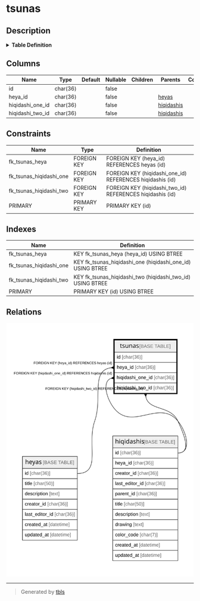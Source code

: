 # tsunas

## Description

<details>
<summary><strong>Table Definition</strong></summary>

```sql
CREATE TABLE `tsunas` (
  `id` char(36) NOT NULL,
  `heya_id` char(36) NOT NULL,
  `hiqidashi_one_id` char(36) NOT NULL,
  `hiqidashi_two_id` char(36) NOT NULL,
  PRIMARY KEY (`id`),
  KEY `fk_tsunas_heya` (`heya_id`),
  KEY `fk_tsunas_hiqidashi_one` (`hiqidashi_one_id`),
  KEY `fk_tsunas_hiqidashi_two` (`hiqidashi_two_id`),
  CONSTRAINT `fk_tsunas_heya` FOREIGN KEY (`heya_id`) REFERENCES `heyas` (`id`),
  CONSTRAINT `fk_tsunas_hiqidashi_one` FOREIGN KEY (`hiqidashi_one_id`) REFERENCES `hiqidashis` (`id`),
  CONSTRAINT `fk_tsunas_hiqidashi_two` FOREIGN KEY (`hiqidashi_two_id`) REFERENCES `hiqidashis` (`id`)
) ENGINE=InnoDB DEFAULT CHARSET=utf8mb4
```

</details>

## Columns

| Name | Type | Default | Nullable | Children | Parents | Comment |
| ---- | ---- | ------- | -------- | -------- | ------- | ------- |
| id | char(36) |  | false |  |  |  |
| heya_id | char(36) |  | false |  | [heyas](heyas.md) |  |
| hiqidashi_one_id | char(36) |  | false |  | [hiqidashis](hiqidashis.md) |  |
| hiqidashi_two_id | char(36) |  | false |  | [hiqidashis](hiqidashis.md) |  |

## Constraints

| Name | Type | Definition |
| ---- | ---- | ---------- |
| fk_tsunas_heya | FOREIGN KEY | FOREIGN KEY (heya_id) REFERENCES heyas (id) |
| fk_tsunas_hiqidashi_one | FOREIGN KEY | FOREIGN KEY (hiqidashi_one_id) REFERENCES hiqidashis (id) |
| fk_tsunas_hiqidashi_two | FOREIGN KEY | FOREIGN KEY (hiqidashi_two_id) REFERENCES hiqidashis (id) |
| PRIMARY | PRIMARY KEY | PRIMARY KEY (id) |

## Indexes

| Name | Definition |
| ---- | ---------- |
| fk_tsunas_heya | KEY fk_tsunas_heya (heya_id) USING BTREE |
| fk_tsunas_hiqidashi_one | KEY fk_tsunas_hiqidashi_one (hiqidashi_one_id) USING BTREE |
| fk_tsunas_hiqidashi_two | KEY fk_tsunas_hiqidashi_two (hiqidashi_two_id) USING BTREE |
| PRIMARY | PRIMARY KEY (id) USING BTREE |

## Relations

![er](tsunas.svg)

---

> Generated by [tbls](https://github.com/k1LoW/tbls)
